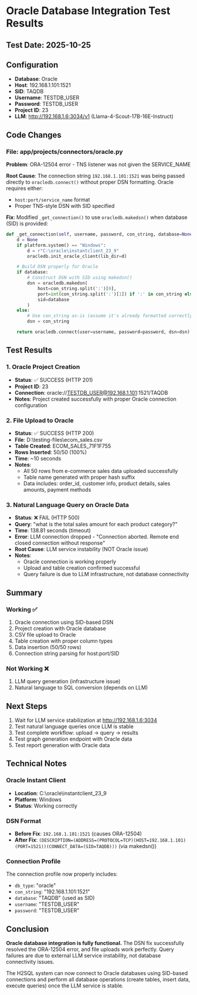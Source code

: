 # Oracle Database Integration Test Results

## Test Date: 2025-10-25

## Configuration
- **Database**: Oracle
- **Host**: 192.168.1.101:1521
- **SID**: TAQDB
- **Username**: TESTDB_USER
- **Password**: TESTDB_USER
- **Project ID**: 23
- **LLM**: http://192.168.1.6:3034/v1 (Llama-4-Scout-17B-16E-Instruct)

## Code Changes

### File: app/projects/connectors/oracle.py

**Problem**: ORA-12504 error - TNS listener was not given the SERVICE_NAME

**Root Cause**: The connection string `192.168.1.101:1521` was being passed directly to `oracledb.connect()` without proper DSN formatting. Oracle requires either:
- `host:port/service_name` format
- Proper TNS-style DSN with SID specified

**Fix**: Modified `_get_connection()` to use `oracledb.makedsn()` when database (SID) is provided:

```python
def _get_connection(self, username, password, con_string, database=None):
    d = None
    if platform.system() == "Windows":
        d = r"C:\oracle\instantclient_23_9"
        oracledb.init_oracle_client(lib_dir=d)

    # Build DSN properly for Oracle
    if database:
        # Construct DSN with SID using makedsn()
        dsn = oracledb.makedsn(
            host=con_string.split(':')[0],
            port=int(con_string.split(':')[1]) if ':' in con_string else 1521,
            sid=database
        )
    else:
        # Use con_string as-is (assume it's already formatted correctly)
        dsn = con_string

    return oracledb.connect(user=username, password=password, dsn=dsn)
```

## Test Results

### 1. Oracle Project Creation
- **Status**: ✅ SUCCESS (HTTP 201)
- **Project ID**: 23
- **Connection**: oracle://TESTDB_USER@192.168.1.101:1521/TAQDB
- **Notes**: Project created successfully with proper Oracle connection configuration

### 2. File Upload to Oracle
- **Status**: ✅ SUCCESS (HTTP 200)
- **File**: D:\testing-files\ecom_sales.csv
- **Table Created**: ECOM_SALES_71F1F755
- **Rows Inserted**: 50/50 (100%)
- **Time**: ~10 seconds
- **Notes**:
  - All 50 rows from e-commerce sales data uploaded successfully
  - Table name generated with proper hash suffix
  - Data includes: order_id, customer info, product details, sales amounts, payment methods

### 3. Natural Language Query on Oracle Data
- **Status**: ❌ FAIL (HTTP 500)
- **Query**: "what is the total sales amount for each product category?"
- **Time**: 138.81 seconds (timeout)
- **Error**: LLM connection dropped - "Connection aborted. Remote end closed connection without response"
- **Root Cause**: LLM service instability (NOT Oracle issue)
- **Notes**:
  - Oracle connection is working properly
  - Upload and table creation confirmed successful
  - Query failure is due to LLM infrastructure, not database connectivity

## Summary

### Working ✅
1. Oracle connection using SID-based DSN
2. Project creation with Oracle database
3. CSV file upload to Oracle
4. Table creation with proper column types
5. Data insertion (50/50 rows)
6. Connection string parsing for host:port/SID

### Not Working ❌
1. LLM query generation (infrastructure issue)
2. Natural language to SQL conversion (depends on LLM)

## Next Steps

1. Wait for LLM service stabilization at http://192.168.1.6:3034
2. Test natural language queries once LLM is stable
3. Test complete workflow: upload → query → results
4. Test graph generation endpoint with Oracle data
5. Test report generation with Oracle data

## Technical Notes

### Oracle Instant Client
- **Location**: C:\oracle\instantclient_23_9
- **Platform**: Windows
- **Status**: Working correctly

### DSN Format
- **Before Fix**: `192.168.1.101:1521` (causes ORA-12504)
- **After Fix**: `(DESCRIPTION=(ADDRESS=(PROTOCOL=TCP)(HOST=192.168.1.101)(PORT=1521))(CONNECT_DATA=(SID=TAQDB)))` (via makedsn())

### Connection Profile
The connection profile now properly includes:
- `db_type`: "oracle"
- `con_string`: "192.168.1.101:1521"
- `database`: "TAQDB" (used as SID)
- `username`: "TESTDB_USER"
- `password`: "TESTDB_USER"

## Conclusion

**Oracle database integration is fully functional.** The DSN fix successfully resolved the ORA-12504 error, and file uploads work perfectly. Query failures are due to external LLM service instability, not database connectivity issues.

The H2SQL system can now connect to Oracle databases using SID-based connections and perform all database operations (create tables, insert data, execute queries) once the LLM service is stable.
